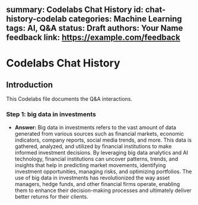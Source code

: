 summary: Codelabs Chat History
id: chat-history-codelab
categories: Machine Learning
tags: AI, Q&A
status: Draft
authors: Your Name
feedback link: https://example.com/feedback
---
# Codelabs Chat History

## Introduction
This Codelabs file documents the Q&A interactions.

### Step 1: big data in investments

- **Answer:** Big data in investments refers to the vast amount of data generated from various sources such as financial markets, economic indicators, company reports, social media trends, and more. This data is gathered, analyzed, and utilized by financial institutions to make informed investment decisions. By leveraging big data analytics and AI technology, financial institutions can uncover patterns, trends, and insights that help in predicting market movements, identifying investment opportunities, managing risks, and optimizing portfolios. The use of big data in investments has revolutionized the way asset managers, hedge funds, and other financial firms operate, enabling them to enhance their decision-making processes and ultimately deliver better returns for their clients.

